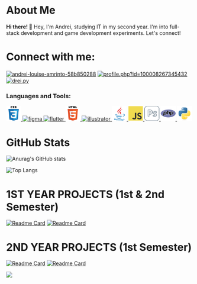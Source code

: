 # **About Me** 

**Hi there! 👋**
Hey, I'm Andrei, studying IT in my second year. I'm into full-stack development and game development experiments. Let's connect!

# **Connect with me:**
<p align="left">
<a href="https://www.linkedin.com/in/dreiiii?utm_source=share&utm_campaign=share_via&utm_content=profile&utm_medium=android_app" target="blank"><img align="center" src="https://raw.githubusercontent.com/rahuldkjain/github-profile-readme-generator/master/src/images/icons/Social/linked-in-alt.svg" alt="andrei-louise-amrinto-58b850288" height="30" width="40" /></a>
<a href="https://fb.com/profile.php?id=100008267345432" target="blank"><img align="center" src="https://raw.githubusercontent.com/rahuldkjain/github-profile-readme-generator/master/src/images/icons/Social/facebook.svg" alt="profile.php?id=100008267345432" height="30" width="40" /></a>
<a href="https://instagram.com/drei.py" target="blank"><img align="center" src="https://raw.githubusercontent.com/rahuldkjain/github-profile-readme-generator/master/src/images/icons/Social/instagram.svg" alt="drei.py" height="30" width="40" /></a>
</p>

<h3 align="left">Languages and Tools:</h3>
<p align="left"> <a href="https://www.w3schools.com/css/" target="_blank" rel="noreferrer"> <img src="https://raw.githubusercontent.com/devicons/devicon/master/icons/css3/css3-original-wordmark.svg" alt="css3" width="40" height="40"/> </a> <a href="https://www.figma.com/" target="_blank" rel="noreferrer"> <img src="https://www.vectorlogo.zone/logos/figma/figma-icon.svg" alt="figma" width="40" height="40"/> </a> <a href="https://flutter.dev" target="_blank" rel="noreferrer"> <img src="https://www.vectorlogo.zone/logos/flutterio/flutterio-icon.svg" alt="flutter" width="40" height="40"/> </a> <a href="https://www.w3.org/html/" target="_blank" rel="noreferrer"> <img src="https://raw.githubusercontent.com/devicons/devicon/master/icons/html5/html5-original-wordmark.svg" alt="html5" width="40" height="40"/> </a> <a href="https://www.adobe.com/in/products/illustrator.html" target="_blank" rel="noreferrer"> <img src="https://www.vectorlogo.zone/logos/adobe_illustrator/adobe_illustrator-icon.svg" alt="illustrator" width="40" height="40"/> </a> <a href="https://www.java.com" target="_blank" rel="noreferrer"> <img src="https://raw.githubusercontent.com/devicons/devicon/master/icons/java/java-original.svg" alt="java" width="40" height="40"/> </a> <a href="https://developer.mozilla.org/en-US/docs/Web/JavaScript" target="_blank" rel="noreferrer"> <img src="https://raw.githubusercontent.com/devicons/devicon/master/icons/javascript/javascript-original.svg" alt="javascript" width="40" height="40"/> </a> <a href="https://www.photoshop.com/en" target="_blank" rel="noreferrer"> <img src="https://raw.githubusercontent.com/devicons/devicon/master/icons/photoshop/photoshop-line.svg" alt="photoshop" width="40" height="40"/> </a> <a href="https://www.php.net" target="_blank" rel="noreferrer"> <img src="https://raw.githubusercontent.com/devicons/devicon/master/icons/php/php-original.svg" alt="php" width="40" height="40"/> </a> <a href="https://www.python.org" target="_blank" rel="noreferrer"> <img src="https://raw.githubusercontent.com/devicons/devicon/master/icons/python/python-original.svg" alt="python" width="40" height="40"/> </a> </p>

# **GitHub Stats** 
![Anurag's GitHub stats](https://github-readme-stats.vercel.app/api?username=Jiwuuuu&show_icons=true&theme=midnight-purple)

![Top Langs](https://github-readme-stats.vercel.app/api/top-langs/?username=Jiwuuuu&show_icons=true&theme=midnight-purple&layout=compact)

# **1ST YEAR PROJECTS (1st & 2nd Semester)** 
[![Readme Card](https://github-readme-stats.vercel.app/api/pin/?username=Jiwuuuu&show_icons=true&theme=midnight-purple&repo=Purrkour)](https://github.com/Jiwuuuu/Purrkour) [![Readme Card](https://github-readme-stats.vercel.app/api/pin/?username=Jiwuuuu&show_icons=true&theme=midnight-purple&repo=DigiBloom)](https://github.com/Jiwuuuu/DigiBloom) 

# **2ND YEAR PROJECTS (1st Semester)** 
[![Readme Card](https://github-readme-stats.vercel.app/api/pin/?username=Jiwuuuu&show_icons=true&theme=midnight-purple&repo=CineSphere)](https://github.com/Jiwuuuu/CineSphere) [![Readme Card](https://github-readme-stats.vercel.app/api/pin/?username=Jiwuuuu&show_icons=true&theme=midnight-purple&repo=cinesphere_web)](https://github.com/Jiwuuuu/cinesphere_web)


<a href="https://visitcount.itsvg.in">
  <img src="https://visitcount.itsvg.in/api?id=Jiwuuuu&label=Profile%20Views&color=11&icon=5&pretty=true" />
</a>

